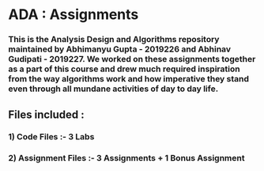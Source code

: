 # ADA : Assignments 

### This is the Analysis Design and Algorithms repository maintained by Abhimanyu Gupta - 2019226 and Abhinav Gudipati - 2019227. We worked on these assignments together as a part of this course and drew much required inspiration from the way algorithms work and how imperative they stand even through all mundane activities of day to day life. 

## Files included :
### 1) Code Files :- 3 Labs 
### 2) Assignment Files :- 3 Assignments + 1 Bonus Assignment
